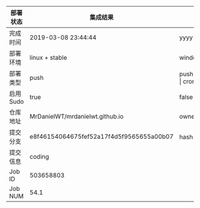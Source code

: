 部署状态 | 集成结果 | 参考值
---|---|---
完成时间 | 2019-03-08 23:44:44 | yyyy-mm-dd hh:mm:ss
部署环境 | linux + stable | window \| linux + stable
部署类型 | push | push \| pull_request \| api \| cron
启用Sudo | true | false \| true
仓库地址 | MrDanielWT/mrdanielwt.github.io | owner_name/repo_name
提交分支 | e8f46154064675fef52a17f4d5f9565655a00b07 | hash 16位
提交信息 | coding |
Job ID   | 503658803 |
Job NUM  | 54.1 |
